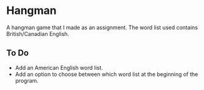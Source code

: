 # Hangman

A hangman game that I made as an assignment. The word list used contains British/Canadian English.


## **To Do**

- Add an American English word list.
- Add an option to choose between which word list at the beginning of the program.
